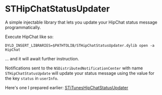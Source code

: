 STHipChatStatusUpdater
=============

A simple injectable library that lets you update your HipChat status message programmatically.

Execute HipChat like so:

`DYLD_INSERT_LIBRARIES=$PATHTOLIB/STHipChatStatusUpdater.dylib open -a HipChat`

… and it will await further instruction.

Notifications sent to the `NSDistributedNotificationCenter` with name `STHipChatStatusUpdate` will update your status message using the value for the key `status` in `userInfo`.

Here's one I prepared earlier:
[STiTunesHipChatStatusUpdater](https://github.com/cysp/iTunesNotifier/tree/STHipChatStatusUpdater)
